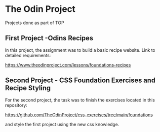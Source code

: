 # The Odin Project
 Projects done as part of TOP

## First Project -Odins Recipes
In this project, the assignment was to build a basic recipe website.
Link to detailed requirements:

https://www.theodinproject.com/lessons/foundations-recipes

## Second Project - CSS Foundation Exercises and Recipe Styling
For the second project, the task was to finish the exercises located in this repository:

https://github.com/TheOdinProject/css-exercises/tree/main/foundations

and style the first project using the new css knowledge.
